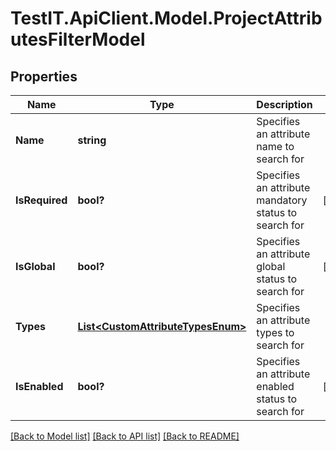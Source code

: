 # TestIT.ApiClient.Model.ProjectAttributesFilterModel

## Properties

Name | Type | Description | Notes
------------ | ------------- | ------------- | -------------
**Name** | **string** | Specifies an attribute name to search for | 
**IsRequired** | **bool?** | Specifies an attribute mandatory status to search for | [optional] 
**IsGlobal** | **bool?** | Specifies an attribute global status to search for | [optional] 
**Types** | [**List&lt;CustomAttributeTypesEnum&gt;**](CustomAttributeTypesEnum.md) | Specifies an attribute types to search for | 
**IsEnabled** | **bool?** | Specifies an attribute enabled status to search for | [optional] 

[[Back to Model list]](../README.md#documentation-for-models) [[Back to API list]](../README.md#documentation-for-api-endpoints) [[Back to README]](../README.md)


